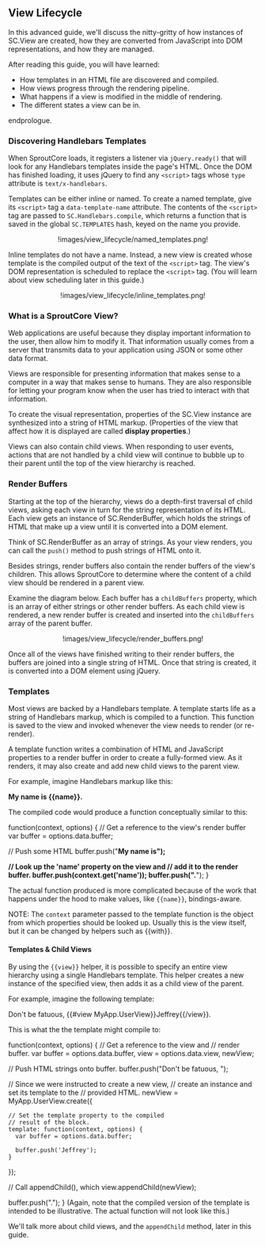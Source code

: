 ## View Lifecycle

In this advanced guide, we'll discuss the nitty-gritty of how instances of SC.View are created, how they are converted from JavaScript into DOM representations, and how they are managed.

After reading this guide, you will have learned:

 * How templates in an HTML file are discovered and compiled.
 * How views progress through the rendering pipeline.
 * What happens if a view is modified in the middle of rendering.
 * The different states a view can be in.

endprologue.

### Discovering Handlebars Templates

When SproutCore loads, it registers a listener via `jQuery.ready()` that will look for any Handlebars templates inside the page's HTML. Once the DOM has finished loading, it uses jQuery to find any `<script>` tags whose `type` attribute is `text/x-handlebars`.

Templates can be either inline or named. To create a named template, give its `<script>` tag a `data-template-name` attribute. The contents of the `<script>` tag are passed to `SC.Handlebars.compile`, which returns a function that is saved in the global `SC.TEMPLATES` hash, keyed on the name you provide.

<div style='text-align: center'>
  !images/view_lifecycle/named_templates.png!
</div>

Inline templates do not have a name. Instead, a new view is created whose template is the compiled output of the text of the `<script>` tag. The view's DOM representation is scheduled to replace the `<script>` tag. (You will learn about view scheduling later in this guide.)

<div style='text-align: center'>
  !images/view_lifecycle/inline_templates.png!
</div>

### What is a SproutCore View?

Web applications are useful because they display important information to the user, then allow him to modify it. That information usually comes from a server  that transmits data to your application using JSON or some other data format.

Views are responsible for presenting information that makes sense to a computer in a way that makes sense to humans. They are also responsible for letting your program know when the user has tried to interact with that information.

To create the visual representation, properties of the SC.View instance are synthesized into a string of HTML markup. (Properties of the view that affect how it is displayed are called __display properties__.)

Views can also contain child views. When responding to user events, actions that are not handled by a child view will continue to bubble up to their parent until the top of the view hierarchy is reached.

### Render Buffers

Starting at the top of the hierarchy, views do a depth-first traversal of child views, asking each view in turn for the string representation of its HTML. Each view gets an instance of SC.RenderBuffer, which holds the strings of HTML that make up a view until it is converted into a DOM element.

Think of SC.RenderBuffer as an array of strings. As your view renders, you can call the `push()` method to push strings of HTML onto it.

Besides strings, render buffers also contain the render buffers of the view's children. This allows SproutCore to determine where the content of a child view should be rendered in a parent view.

Examine the diagram below. Each buffer has a `childBuffers` property, which is an array of either strings or other render buffers. As each child view is rendered, a new render buffer is created and inserted into the `childBuffers` array of the parent buffer.

<div style='text-align: center'>
  !images/view_lifecycle/render_buffers.png!
</div>

Once all of the views have finished writing to their render buffers, the buffers are joined into a single string of HTML. Once that string is created, it is converted into a DOM element using jQuery.

### Templates

Most views are backed by a Handlebars template. A template starts life as a string of Handlebars markup, which is compiled to a function. This function is saved to the view and invoked whenever the view needs to render (or re-render).

A template function writes a combination of HTML and JavaScript properties to a render buffer in order to create a fully-formed view. As it renders, it may also create and add new child views to the parent view.

For example, imagine Handlebars markup like this:

<html>
<b>My name is {{name}}.</b>
</html>

The compiled code would produce a function conceptually similar to this:

<javascript>
function(context, options) {
  // Get a reference to the view's render buffer
  var buffer = options.data.buffer;

  // Push some HTML
  buffer.push("<b>My name is");

  // Look up the 'name' property on the view and
  // add it to the render buffer.
  buffer.push(context.get('name'));
  buffer.push(".</b>");
}
</javascript>

The actual function produced is more complicated because of the work that happens under the hood to make values, like `{{name}}`, bindings-aware.

NOTE: The `context` parameter passed to the template function is the object from which properties should be looked up. Usually this is the view itself, but it can be changed by helpers such as {{with}}.

#### Templates & Child Views

By using the `{{view}}` helper, it is possible to specify an entire view hierarchy using a single Handlebars template. This helper creates a new instance of the specified view, then adds it as a child view of the parent.

For example, imagine the following template:

<html>
  Don't be fatuous, {{#view MyApp.UserView}}Jeffrey{{/view}}.
</html>

This is what the the template might compile to:

<javascript>
function(context, options) {
  // Get a reference to the view and
  // render buffer.
  var buffer = options.data.buffer,
      view   = options.data.view,
      newView;

  // Push HTML strings onto buffer.
  buffer.push("Don't be fatuous, ");
  
  // Since we were instructed to create a new view,
  // create an instance and set its template to the
  // provided HTML.
  newView = MyApp.UserView.create({

    // Set the template property to the compiled
    // result of the block.
    template: function(context, options) {
      var buffer = options.data.buffer;
      
      buffer.push('Jeffrey');
    }
  });
  
  // Call appendChild(), which 
  view.appendChild(newView);

  buffer.push(".");
}
</javascript>
(Again, note that the compiled version of the template is intended to be illustrative. The actual function will not look like this.)

We'll talk more about child views, and the `appendChild` method, later in this guide.
